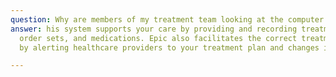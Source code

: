 ```yaml
---
question: Why are members of my treatment team looking at the computer so often?
answer: his system supports your care by providing and recording treatment plans,
  order sets, and medications. Epic also facilitates the correct treatment being provided
  by alerting healthcare providers to your treatment plan and changes in your condition.

---
```

